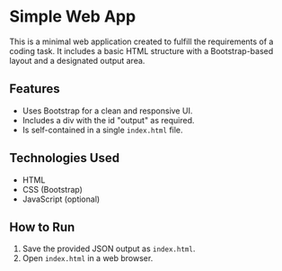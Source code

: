 # Simple Web App

This is a minimal web application created to fulfill the requirements of a coding task. It includes a basic HTML structure with a Bootstrap-based layout and a designated output area.

## Features

*   Uses Bootstrap for a clean and responsive UI.
*   Includes a div with the id "output" as required.
*   Is self-contained in a single `index.html` file.

## Technologies Used

*   HTML
*   CSS (Bootstrap)
*   JavaScript (optional)

## How to Run

1.  Save the provided JSON output as `index.html`.
2.  Open `index.html` in a web browser.